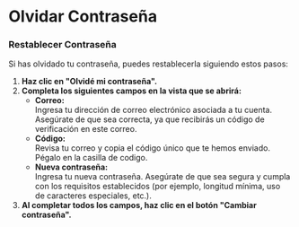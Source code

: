 # Olvidar Contraseña

### Restablecer Contraseña

Si has olvidado tu contraseña, puedes restablecerla siguiendo estos pasos:

1. **Haz clic en "Olvidé mi contraseña".**
2. **Completa los siguientes campos en la vista que se abrirá:**
   * **Correo:**\
     Ingresa tu dirección de correo electrónico asociada a tu cuenta. Asegúrate de que sea correcta, ya que recibirás un código de verificación en este correo.
   * **Código:**\
     Revisa tu correo y copia el código único que te hemos enviado. Pégalo en la casilla de codigo.
   * **Nueva contraseña:**\
     Ingresa tu nueva contraseña. Asegúrate de que sea segura y cumpla con los requisitos establecidos (por ejemplo, longitud mínima, uso de caracteres especiales, etc.).
3. **Al completar todos los campos, haz clic en el botón "Cambiar contraseña".**
